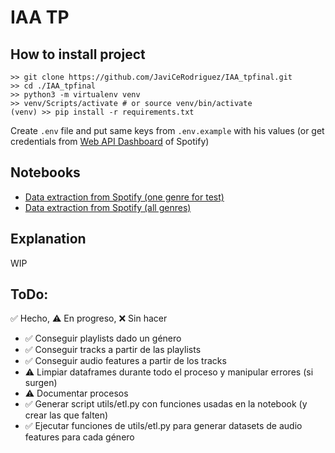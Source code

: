 # IAA TP

## How to install project

```shell
>> git clone https://github.com/JaviCeRodriguez/IAA_tpfinal.git
>> cd ./IAA_tpfinal
>> python3 -m virtualenv venv
>> venv/Scripts/activate # or source venv/bin/activate
(venv) >> pip install -r requirements.txt
```

Create `.env` file and put same keys from `.env.example` with his values (or get credentials from [Web API Dashboard](https://developer.spotify.com/dashboard) of Spotify)

## Notebooks

- [Data extraction from Spotify (one genre for test)]('./data_traction_all_genres.ipynb')
- [Data extraction from Spotify (all genres)]('./data_traction_all_genres.ipynb')

## Explanation

WIP

## ToDo:

✅ Hecho, ⚠️ En progreso, ❌ Sin hacer

- ✅ Conseguir playlists dado un género
- ✅ Conseguir tracks a partir de las playlists
- ✅ Conseguir audio features a partir de los tracks
- ⚠️ Limpiar dataframes durante todo el proceso y manipular errores (si surgen)
- ⚠️ Documentar procesos
- ✅ Generar script utils/etl.py con funciones usadas en la notebook (y crear las que falten)
- ✅ Ejecutar funciones de utils/etl.py para generar datasets de audio features para cada género
